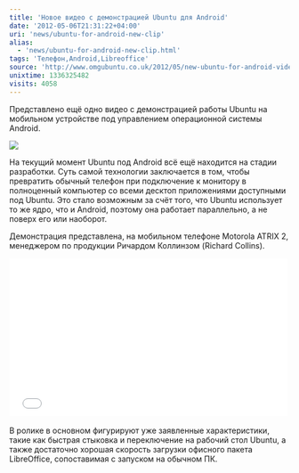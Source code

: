 ```yaml
---
title: 'Новое видео с демонстрацией Ubuntu для Android'
date: '2012-05-06T21:31:22+04:00'
uri: 'news/ubuntu-for-android-new-clip'
alias: 
  - 'news/ubuntu-for-android-new-clip.html'
tags: 'Телефон,Android,Libreoffice'
source: 'http://www.omgubuntu.co.uk/2012/05/new-ubuntu-for-android-video-demo-appears-online/'
unixtime: 1336325482
visits: 4058
---
```

Представлено ещё одно видео с демонстрацией работы Ubuntu на мобильном устройстве под управлением операционной системы Android.

[![](img/2012/05/06/21-00/android-hero-6917946083-o.jpg)](img/2012/05/06/21-00/android-hero-6917946083-o.jpg)

На текущий момент Ubuntu под Android всё ещё находится на стадии разработки. Суть самой технологии заключается в том, чтобы превратить обычный телефон при подключение к монитору в полноценный компьютер со всеми десктоп приложениями доступными под Ubuntu. Это стало возможным за счёт того, что Ubuntu использует то же ядро, что и Android, поэтому она работает параллельно, а не поверх его или наоборот.

Демонстрация представлена, на мобильном телефоне Motorola ATRIX 2, менеджером по продукции Ричардом Коллинзом (Richard Collins).

<iframe width="500" height="284" src="//www.youtube.com/embed/wzc0uMXGFBY" frameborder="0" allowfullscreen=""></iframe> 

В ролике в основном фигурируют уже заявленные характеристики, такие как быстрая стыковка и переключение на рабочий стол Ubuntu, а также достаточно хорошая скорость загрузки офисного пакета LibreOffice, сопоставимая с запуском на обычном ПК.
